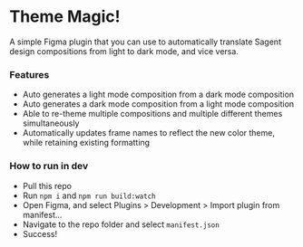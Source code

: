# Theme Magic!
A simple Figma plugin that you can use to automatically translate Sagent design compositions from light to dark mode, and vice versa.

### Features
* Auto generates a light mode composition from a dark mode composition
* Auto generates a dark mode composition from a light mode composition
* Able to re-theme multiple compositions and multiple different themes simultaneously
* Automatically updates frame names to reflect the new color theme, while retaining existing formatting

### How to run in dev
* Pull this repo
* Run `npm i` and `npm run build:watch`
* Open Figma, and select Plugins > Development > Import plugin from manifest...
* Navigate to the repo folder and select `manifest.json`
* Success!

